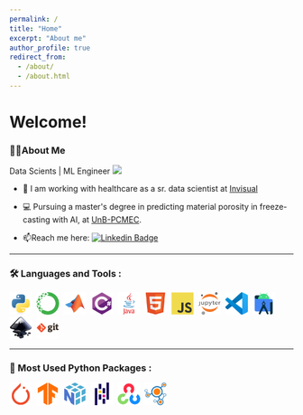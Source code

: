 ```yaml
---
permalink: /
title: "Home"
excerpt: "About me"
author_profile: true
redirect_from: 
  - /about/
  - /about.html
---
```

# Welcome!  

### 👨‍💻About Me
Data Scients | ML Engineer <img src="https://media.giphy.com/media/WUlplcMpOCEmTGBtBW/giphy.gif" width="30">

- :telescope: I am working with healthcare as a sr. data scientist at  [Invisual](https://www.invisual.com.br/)


- :computer: Pursuing a master's degree in predicting material porosity in freeze-casting with AI, at [UnB-PCMEC](http://pcmec.unb.br/index.php/pt/).

- :mailbox:Reach me here: [![Linkedin Badge](https://img.shields.io/badge/-Linkedin-blue?style=flat&logo=Linkedin&logoColor=white)](https://www.linkedin.com/in/rafael-bessa/)


---

### :hammer_and_wrench: Languages and Tools :
<div>
  <img src="https://github.com/devicons/devicon/blob/master/icons/python/python-original.svg?raw=true" title="Python" alt="Python" width="40" height="40"/>&nbsp;
  <img src="https://github.com/devicons/devicon/blob/master/icons/anaconda/anaconda-original.svg?raw=true" title="Anaconda" alt="Anaconda" width="40" height="40"/>&nbsp;
  <img src="https://github.com/devicons/devicon/blob/master/icons/matlab/matlab-original.svg?raw=true" title="Matlab" alt="Matlab" width="40" height="40"/>&nbsp;
  <img src="https://github.com/devicons/devicon/blob/master/icons/csharp/csharp-original.svg?raw=true" title="Csharp" alt="Csharp" width="40" height="40"/>&nbsp;
  <img src="https://github.com/devicons/devicon/blob/master/icons/java/java-original-wordmark.svg?raw=true" title="Java" alt="Java" width="40" height="40"/>&nbsp;
  <img src="https://github.com/devicons/devicon/blob/master/icons/html5/html5-original.svg?raw=true" title="HTML5" alt="HTML" width="40" height="40"/>&nbsp;
  <img src="https://github.com/devicons/devicon/blob/master/icons/javascript/javascript-original.svg?raw=true" title="JavaScript" alt="JavaScript" width="40" height="40"/>&nbsp;
  <img src="https://github.com/devicons/devicon/blob/master/icons/jupyter/jupyter-original-wordmark.svg?raw=true" title="Jupyter" alt="Jupyter" width="40" height="40"/>&nbsp;
  <img src="https://github.com/devicons/devicon/blob/master/icons/vscode/vscode-original.svg?raw=true" title="VSCode" alt="VSCode" width="40" height="40"/>&nbsp;
  <img src="https://github.com/devicons/devicon/blob/master/icons/androidstudio/androidstudio-original.svg?raw=true" title="Android Studio" alt="Android Studio" width="40" height="40"/>&nbsp;
  <img src="https://github.com/devicons/devicon/blob/master/icons/inkscape/inkscape-original.svg?raw=true" title="Inkscape" alt="Inkscape" width="40" height="40"/>&nbsp;
  <img src="https://github.com/devicons/devicon/blob/master/icons/git/git-original-wordmark.svg?raw=true" title="Git" alt="Git" width="40" height="40"/>
</div>

---

### :snake: Most Used Python Packages :
<div>
  <img src="https://github.com/devicons/devicon/blob/master/icons/pytorch/pytorch-original.svg?raw=true" title="PyTorch" alt="PyTorch" width="40" height="40"/>&nbsp;
  <img src="https://github.com/devicons/devicon/blob/master/icons/tensorflow/tensorflow-original.svg?raw=true" title="Tensorflow" alt="Tensorflow" width="40" height="40"/>&nbsp; 
  <img src="https://github.com/devicons/devicon/blob/master/icons/numpy/numpy-original.svg?raw=true" title="Numpy" alt="Numpy" width="40" height="40"/>&nbsp;
  <img src="https://github.com/devicons/devicon/blob/master/icons/pandas/pandas-original.svg?raw=true" title="Pandas" alt="Pandas" width="40" height="40"/>&nbsp;
  <img src="https://github.com/devicons/devicon/blob/master/icons/opencv/opencv-original.svg?raw=true" title="OpenCV" alt="OpenCV" width="40" height="40"/>&nbsp;
  <img src="https://github.com/devicons/devicon/blob/master/icons/networkx/networkx-original.svg?raw=true" title="Networkx" alt="Networkx" width="40" height="40"/>
</div>
